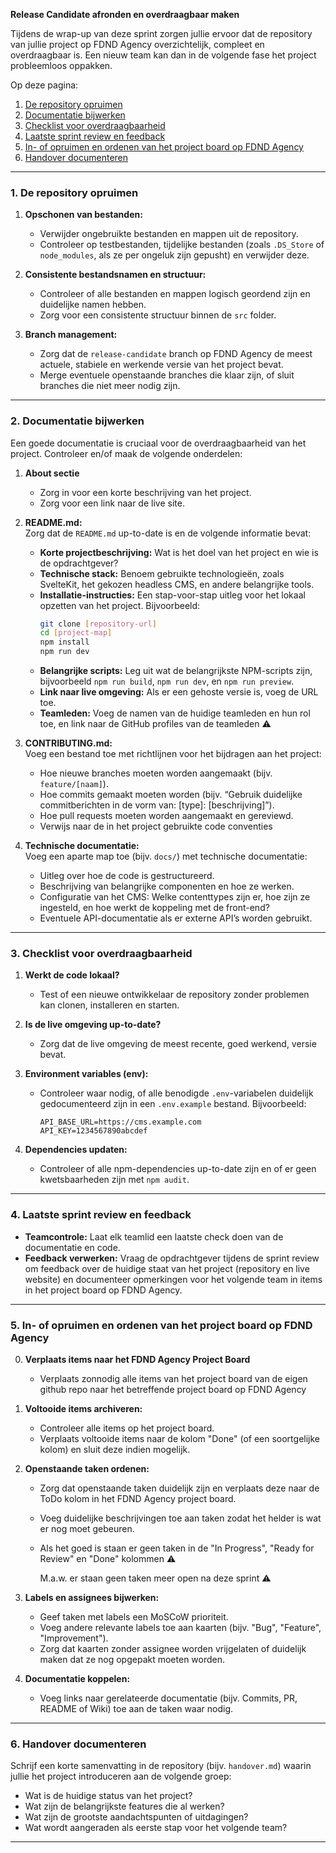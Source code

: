 **Release Candidate afronden en overdraagbaar maken**

Tijdens de wrap-up van deze sprint zorgen jullie ervoor dat de repository van jullie project op FDND Agency overzichtelijk, compleet en overdraagbaar is. Een nieuw team kan dan in de volgende fase het project probleemloos oppakken.

Op deze pagina:
1. [De repository opruimen](https://github.com/fdnd-task/release-candidate/blob/main/docs/release-candidate-oplevering.md#1-de-repository-opruimen)
2. [Documentatie bijwerken](https://github.com/fdnd-task/release-candidate/blob/main/docs/release-candidate-oplevering.md#2-documentatie-bijwerken)
3. [Checklist voor overdraagbaarheid](https://github.com/fdnd-task/release-candidate/blob/main/docs/release-candidate-oplevering.md#3-checklist-voor-overdraagbaarheid)
4. [Laatste sprint review en feedback](https://github.com/fdnd-task/release-candidate/blob/main/docs/release-candidate-oplevering.md#4-laatste-sprint-review-en-feedback)
5. [In- of opruimen en ordenen van het project board op FDND Agency](https://github.com/fdnd-task/release-candidate/blob/main/docs/release-candidate-oplevering.md#5-in--of-opruimen-en-ordenen-van-het-project-board-op-fdnd-agency)
6. [Handover documenteren](https://github.com/fdnd-task/release-candidate/blob/main/docs/release-candidate-oplevering.md#6-handover-documenteren)

---

### 1. **De repository opruimen**

1. **Opschonen van bestanden:**  
   - Verwijder ongebruikte bestanden en mappen uit de repository.
   - Controleer op testbestanden, tijdelijke bestanden (zoals `.DS_Store` of `node_modules`, als ze per ongeluk zijn gepusht) en verwijder deze.

2. **Consistente bestandsnamen en structuur:**  
   - Controleer of alle bestanden en mappen logisch geordend zijn en duidelijke namen hebben.
   - Zorg voor een consistente structuur binnen de `src` folder.

3. **Branch management:**  
   - Zorg dat de `release-candidate` branch op FDND Agency de meest actuele, stabiele en werkende versie van het project bevat.
   - Merge eventuele openstaande branches die klaar zijn, of sluit branches die niet meer nodig zijn.

---

### 2. **Documentatie bijwerken**

Een goede documentatie is cruciaal voor de overdraagbaarheid van het project. Controleer en/of maak de volgende onderdelen:

1. **About sectie** 
   - Zorg in voor een korte beschrijving van het project.
   - Zorg voor een link naar de live site.


2. **README.md:**  
   Zorg dat de `README.md` up-to-date is en de volgende informatie bevat:
   - **Korte projectbeschrijving:** Wat is het doel van het project en wie is de opdrachtgever?
   - **Technische stack:** Benoem gebruikte technologieën, zoals SvelteKit, het gekozen headless CMS, en andere belangrijke tools.
   - **Installatie-instructies:** Een stap-voor-stap uitleg voor het lokaal opzetten van het project. Bijvoorbeeld:
     ```bash
     git clone [repository-url]
     cd [project-map]
     npm install
     npm run dev
     ```
   - **Belangrijke scripts:** Leg uit wat de belangrijkste NPM-scripts zijn, bijvoorbeeld `npm run build`, `npm run dev`, en `npm run preview`.
   - **Link naar live omgeving:** Als er een gehoste versie is, voeg de URL toe.
   - **Teamleden:** Voeg de namen van de huidige teamleden en hun rol toe, en link naar de GitHub profiles van de teamleden ⚠️ 

3. **CONTRIBUTING.md:**  
   Voeg een bestand toe met richtlijnen voor het bijdragen aan het project:
   - Hoe nieuwe branches moeten worden aangemaakt (bijv. `feature/[naam]`).
   - Hoe commits gemaakt moeten worden (bijv. “Gebruik duidelijke commitberichten in de vorm van: [type]: [beschrijving]”).
   - Hoe pull requests moeten worden aangemaakt en gereviewd.
   - Verwijs naar de in het project gebruikte code conventies 

4. **Technische documentatie:**  
   Voeg een aparte map toe (bijv. `docs/`) met technische documentatie:
   - Uitleg over hoe de code is gestructureerd.
   - Beschrijving van belangrijke componenten en hoe ze werken.
   - Configuratie van het CMS: Welke contenttypes zijn er, hoe zijn ze ingesteld, en hoe werkt de koppeling met de front-end?
   - Eventuele API-documentatie als er externe API’s worden gebruikt.

---

### 3. **Checklist voor overdraagbaarheid**

1. **Werkt de code lokaal?**  
   - Test of een nieuwe ontwikkelaar de repository zonder problemen kan clonen, installeren en starten.

2. **Is de live omgeving up-to-date?**  
   - Zorg dat de live omgeving de meest recente, goed werkend, versie bevat.

3. **Environment variables (env):**  
   - Controleer waar nodig, of alle benodigde `.env`-variabelen duidelijk gedocumenteerd zijn in een `.env.example` bestand. Bijvoorbeeld:
     ```
     API_BASE_URL=https://cms.example.com
     API_KEY=1234567890abcdef
     ```
4. **Dependencies updaten:**  
   - Controleer of alle npm-dependencies up-to-date zijn en of er geen kwetsbaarheden zijn met `npm audit`.

---

### 4. **Laatste sprint review en feedback**

- **Teamcontrole:** Laat elk teamlid een laatste check doen van de documentatie en code.
- **Feedback verwerken:** Vraag de opdrachtgever tijdens de sprint review om feedback over de huidige staat van het project (repository en live website) en documenteer opmerkingen voor het volgende team in items in het project board op FDND Agency.

---

### 5. **In- of opruimen en ordenen van het project board op FDND Agency**

0. **Verplaats items naar het FDND Agency Project Board**
   - Verplaats zonnodig alle items van het project board van de eigen github repo naar het betreffende project board op FDND Agency 

1. **Voltooide items archiveren:**  
   - Controleer alle items op het project board.
   - Verplaats voltooide items naar de kolom "Done" (of een soortgelijke kolom) en sluit deze indien mogelijk. 

2. **Openstaande taken ordenen:**  
   - Zorg dat openstaande taken duidelijk zijn en verplaats deze naar de ToDo kolom in het FDND Agency project board.
   - Voeg duidelijke beschrijvingen toe aan taken zodat het helder is wat er nog moet gebeuren.
   - Als het goed is staan er geen taken in de "In Progress", "Ready for Review" en "Done" kolommen ⚠️
     
     M.a.w. er staan geen taken meer open na deze sprint ⚠️

3. **Labels en assignees bijwerken:** 
   - Geef taken met labels een MoSCoW prioriteit.
   - Voeg andere relevante labels toe aan kaarten (bijv. "Bug", "Feature", "Improvement").
   - Zorg dat kaarten zonder assignee worden vrijgelaten of duidelijk maken dat ze nog opgepakt moeten worden.
  

4. **Documentatie koppelen:**  
   - Voeg links naar gerelateerde documentatie (bijv. Commits, PR, README of Wiki) toe aan de taken waar nodig.

---

### 6. **Handover documenteren**

Schrijf een korte samenvatting in de repository (bijv. `handover.md`) waarin jullie het project introduceren aan de volgende groep:
- Wat is de huidige status van het project?
- Wat zijn de belangrijkste features die al werken?
- Wat zijn de grootste aandachtspunten of uitdagingen?
- Wat wordt aangeraden als eerste stap voor het volgende team?

---

